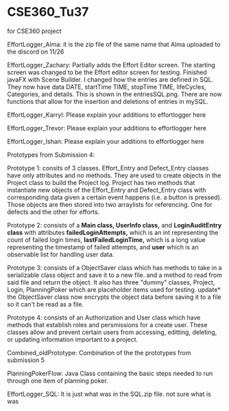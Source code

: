 # CSE360_Tu37
for CSE360 project

EffortLogger_Alma: it is the zip file of the same name that Alma uploaded to the discord on 11/26

EffortLogger_Zachary: Partially adds the Effort Editor screen. The starting screen was changed to be the Effort editor screen for testing. Finished javaFX with Scene Builder. I changed how the entries are defined in SQL.
They now have data DATE, startTime TIME, stopTime TIME, lifeCycles, Categories, and details. This is shown in the entriesSQL.png. There are now functions that allow for the insertion and deletions of entries in mySQL.

EffortLogger_Karryl: Please explain your additions to effortlogger here

EffortLogger_Trevor: Please explain your additions to effortlogger here

EffortLogger_Ishan: Please explain your additions to effortlogger here


Prototypes from Submission 4:

Prototype 1: consits of 3 classes. Effort_Entry and Defect_Entry classes have only attributes and no methods. They are used to create objects in the Project class to build the Project log. Project has two methods that instantiate new objects of the Effort_Entry and Defect_Entry class with corresponding data given a certain event happens (i.e. a button is pressed). Those objects are then stored into two arraylists for referencing. One for defects and the other for efforts. 

Prototype 2: consists of a **Main class, UserInfo class,** and **LoginAuditEntry class** with attributes **failedLoginAttempts,** which is an int representing the count of failed login times,  **lastFailedLoginTime,** which is a long value representing the timestamp of failed attempts, and **user** which is an observable list for handling user data. 

Prototype 3: consists of a ObjectSaver class which has methods to take in a serializable class object and save it to a new file. and a method to read from said file and return the object. It also has three "dummy" classes, Project, Login, PlanningPoker which are placeholder items used for testing. update* the ObjectSaver class now encrypts the object data before saving it to a file so it can't be read as a file.

Prototype 4: consists of an Authorization and User class which have methods that establish roles and persmissions for a create user. These classes allow and prevent certain users from accessing, editting, deleting, or updating information important to a project. 

Combined_oldPrototype: Combination of the the prototypes from submission 5

PlanningPokerFlow: Java Class containing the basic steps needed to run through one item of planning poker.

EffortLogger_SQL: It is just what was in the SQL.zip file. not sure what is was
